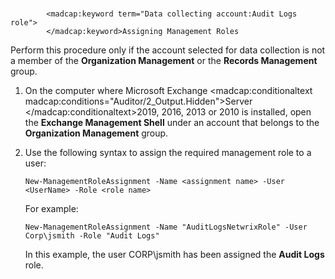 # 
            <madcap:keyword term="Data collecting account:Audit Logs role">
            </madcap:keyword>Assigning Management Roles

Perform this procedure only if the account selected for data collection is not a member of  the **Organization Management** or the **Records Management** group.

1. On the computer where Microsoft Exchange <madcap:conditionaltext madcap:conditions="Auditor/2_Output.Hidden">Server </madcap:conditionaltext>2019, 2016, 2013 or 2010 is installed, open the **Exchange Management Shell** under an account that belongs to the **Organization Management** group.
2. Use the following syntax to assign the required management role to a user:

    `New-ManagementRoleAssignment -Name <assignment name> -User <UserName> -Role <role name>`

    For example:

    `New-ManagementRoleAssignment -Name "AuditLogsNetwrixRole" -User Corp\jsmith -Role "Audit Logs"`

    In this example, the user CORP\jsmith has been assigned the **Audit Logs** role.